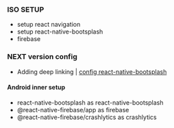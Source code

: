 ### ISO SETUP

- setup react navigation
- setup react-native-bootsplash
- firebase

### NEXT version config

- Adding deep linking | [config react-native-bootsplash](https://github.com/zoontek/react-native-bootsplash#handle-deep-linking-on-android)

#### Android inner setup

- react-native-bootsplash as react-native-bootsplash
- @react-native-firebase/app as firebase
- @react-native-firebase/crashlytics as crashlytics
